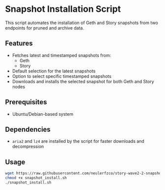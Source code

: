 # Snapshot Installation Script

This script automates the installation of Geth and Story snapshots from two endpoints for pruned and archive data.

## Features
- Fetches latest and timestamped snapshots from:
  - Geth
  - Story
- Default selection for the latest snapshots
- Option to select specific timestamped snapshots
- Downloads and installs the selected snapshot for both Geth and Story nodes

## Prerequisites
- Ubuntu/Debian-based system

## Dependencies 
- `aria2` and `lz4` are installed by the script for faster downloads and decompression

## Usage
```bash 
wget https://raw.githubusercontent.com/neulerfzco/story-wave2-2-snapshot/refs/heads/main/snapshot_installer.sh 
chmod +x snapshot_install.sh 
./snapshot_install.sh 
```
   
